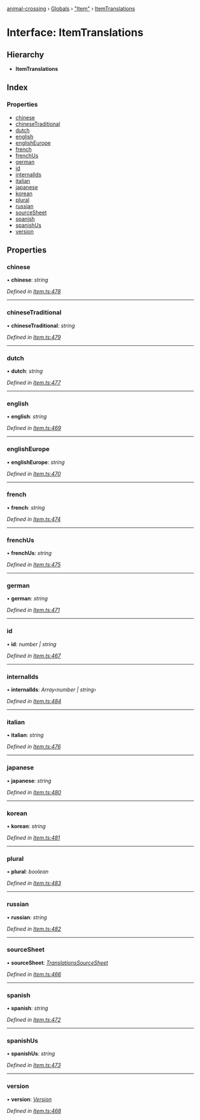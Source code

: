 [animal-crossing](../README.md) › [Globals](../globals.md) › ["Item"](../modules/_item_.md) › [ItemTranslations](_item_.itemtranslations.md)

# Interface: ItemTranslations

## Hierarchy

* **ItemTranslations**

## Index

### Properties

* [chinese](_item_.itemtranslations.md#chinese)
* [chineseTraditional](_item_.itemtranslations.md#chinesetraditional)
* [dutch](_item_.itemtranslations.md#dutch)
* [english](_item_.itemtranslations.md#english)
* [englishEurope](_item_.itemtranslations.md#englisheurope)
* [french](_item_.itemtranslations.md#french)
* [frenchUs](_item_.itemtranslations.md#frenchus)
* [german](_item_.itemtranslations.md#german)
* [id](_item_.itemtranslations.md#id)
* [internalIds](_item_.itemtranslations.md#internalids)
* [italian](_item_.itemtranslations.md#italian)
* [japanese](_item_.itemtranslations.md#japanese)
* [korean](_item_.itemtranslations.md#korean)
* [plural](_item_.itemtranslations.md#plural)
* [russian](_item_.itemtranslations.md#russian)
* [sourceSheet](_item_.itemtranslations.md#sourcesheet)
* [spanish](_item_.itemtranslations.md#spanish)
* [spanishUs](_item_.itemtranslations.md#spanishus)
* [version](_item_.itemtranslations.md#version)

## Properties

###  chinese

• **chinese**: *string*

*Defined in [Item.ts:478](https://github.com/Norviah/animal-crossing/blob/18dc317/module/types/Item.ts#L478)*

___

###  chineseTraditional

• **chineseTraditional**: *string*

*Defined in [Item.ts:479](https://github.com/Norviah/animal-crossing/blob/18dc317/module/types/Item.ts#L479)*

___

###  dutch

• **dutch**: *string*

*Defined in [Item.ts:477](https://github.com/Norviah/animal-crossing/blob/18dc317/module/types/Item.ts#L477)*

___

###  english

• **english**: *string*

*Defined in [Item.ts:469](https://github.com/Norviah/animal-crossing/blob/18dc317/module/types/Item.ts#L469)*

___

###  englishEurope

• **englishEurope**: *string*

*Defined in [Item.ts:470](https://github.com/Norviah/animal-crossing/blob/18dc317/module/types/Item.ts#L470)*

___

###  french

• **french**: *string*

*Defined in [Item.ts:474](https://github.com/Norviah/animal-crossing/blob/18dc317/module/types/Item.ts#L474)*

___

###  frenchUs

• **frenchUs**: *string*

*Defined in [Item.ts:475](https://github.com/Norviah/animal-crossing/blob/18dc317/module/types/Item.ts#L475)*

___

###  german

• **german**: *string*

*Defined in [Item.ts:471](https://github.com/Norviah/animal-crossing/blob/18dc317/module/types/Item.ts#L471)*

___

###  id

• **id**: *number | string*

*Defined in [Item.ts:467](https://github.com/Norviah/animal-crossing/blob/18dc317/module/types/Item.ts#L467)*

___

###  internalIds

• **internalIds**: *Array‹number | string›*

*Defined in [Item.ts:484](https://github.com/Norviah/animal-crossing/blob/18dc317/module/types/Item.ts#L484)*

___

###  italian

• **italian**: *string*

*Defined in [Item.ts:476](https://github.com/Norviah/animal-crossing/blob/18dc317/module/types/Item.ts#L476)*

___

###  japanese

• **japanese**: *string*

*Defined in [Item.ts:480](https://github.com/Norviah/animal-crossing/blob/18dc317/module/types/Item.ts#L480)*

___

###  korean

• **korean**: *string*

*Defined in [Item.ts:481](https://github.com/Norviah/animal-crossing/blob/18dc317/module/types/Item.ts#L481)*

___

###  plural

• **plural**: *boolean*

*Defined in [Item.ts:483](https://github.com/Norviah/animal-crossing/blob/18dc317/module/types/Item.ts#L483)*

___

###  russian

• **russian**: *string*

*Defined in [Item.ts:482](https://github.com/Norviah/animal-crossing/blob/18dc317/module/types/Item.ts#L482)*

___

###  sourceSheet

• **sourceSheet**: *[TranslationsSourceSheet](../enums/_item_.translationssourcesheet.md)*

*Defined in [Item.ts:466](https://github.com/Norviah/animal-crossing/blob/18dc317/module/types/Item.ts#L466)*

___

###  spanish

• **spanish**: *string*

*Defined in [Item.ts:472](https://github.com/Norviah/animal-crossing/blob/18dc317/module/types/Item.ts#L472)*

___

###  spanishUs

• **spanishUs**: *string*

*Defined in [Item.ts:473](https://github.com/Norviah/animal-crossing/blob/18dc317/module/types/Item.ts#L473)*

___

###  version

• **version**: *[Version](../enums/_item_.version.md)*

*Defined in [Item.ts:468](https://github.com/Norviah/animal-crossing/blob/18dc317/module/types/Item.ts#L468)*
